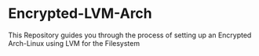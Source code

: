 # Encrypted-LVM-Arch
This Repository guides you through the process of setting up an Encrypted Arch-Linux using LVM for the Filesystem
